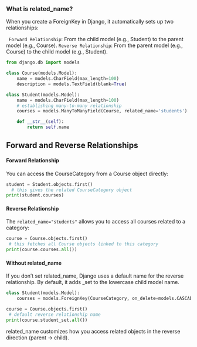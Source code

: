 ### What is related_name?

When you create a ForeignKey in Django, it automatically sets up two relationships:

` Forward Relationship`: From the child model (e.g., Student) to the parent model (e.g., Course).
`Reverse Relationship`: From the parent model (e.g., Course) to the child model (e.g., Student).

```py
from django.db import models

class Course(models.Model):
    name = models.CharField(max_length=100)
    description = models.TextField(blank=True)

class Student(models.Model):
    name = models.CharField(max_length=100)
    # establishing many-to-many relationship
    courses = models.ManyToManyField(Course, related_name='students')

    def __str__(self):
        return self.name

```

## Forward and Reverse Relationships

#### Forward Relationship

You can access the CourseCategory from a Course object directly:

```py
student = Student.objects.first()
  # this gives the related CourseCategory object
print(student.courses)
```

#### Reverse Relationship

The `related_name="students"` allows you to access all courses related to a category:

```py
course = Course.objects.first()
 # this fetches all Course objects linked to this category
print(course.courses.all())
```

#### Without related_name

If you don’t set related_name, Django uses a default name for the reverse relationship. By default, it adds \_set to the lowercase child model name.

```py
class Student(models.Model):
    courses = models.ForeignKey(CourseCategory, on_delete=models.CASCADE)

```

```py
course = Course.objects.first()
 # default reverse relationship name
print(course.student_set.all())

```

related_name customizes how you access related objects in the reverse direction (parent → child).
